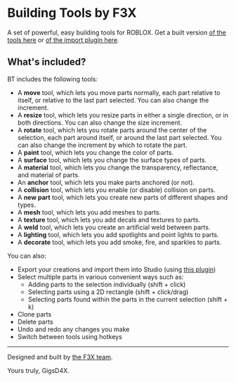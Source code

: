 Building Tools by F3X
=========================
A set of powerful, easy building tools for ROBLOX. Get a built version [of the tools here](http://www.roblox.com/Building-Tools-by-F3X-item?id=142785488) or [of the import plugin here](http://www.roblox.com/Import-from-Building-Tools-by-F3X-item?id=142485815).

## What's included?
BT includes the following tools:
  -  A __move__ tool, which lets you move parts normally, each part relative to itself, or relative to the last part selected. You can also change the increment.
  -  A __resize__ tool, which lets you resize parts in either a single direction, or in both directions. You can also change the size increment.
  -  A __rotate__ tool, which lets you rotate parts around the center of the selection, each part around itself, or around the last part selected. You can also change the increment by which to rotate the part.
  -  A __paint__ tool, which lets you change the color of parts.
  -  A __surface__ tool, which lets you change the surface types of parts.
  -  A __material__ tool, which lets you change the transparency, reflectance, and material of parts.
  -  An __anchor__ tool, which lets you make parts anchored (or not).
  -  A __collision__ tool, which lets you enable (or disable) collision on parts.
  -  A __new part__ tool, which lets you create new parts of different shapes and types.
  -  A __mesh__ tool, which lets you add meshes to parts.
  -  A __texture__ tool, which lets you add decals and textures to parts.
  -  A __weld__ tool, which lets you create an artificial weld between parts.
  -  A __lighting__ tool, which lets you add spotlights and point lights to parts.
  -  A __decorate__ tool, which lets you add smoke, fire, and sparkles to parts.

You can also:
  -  Export your creations and import them into Studio (using [this plugin](http://www.roblox.com/item.aspx?id=142485815))
  -  Select multiple parts in various convenient ways such as:
       - Adding parts to the selection individually (shift + click)
       - Selecting parts using a 2D rectangle (shift + click/drag)
       - Selecting parts found within the parts in the current selection (shift + k)
  -  Clone parts
  -  Delete parts
  -  Undo and redo any changes you make
  -  Switch between tools using hotkeys

---
Designed and built by [the F3X team](http://www.roblox.com/Groups/Group.aspx?gid=831895).

Yours truly, GigsD4X.